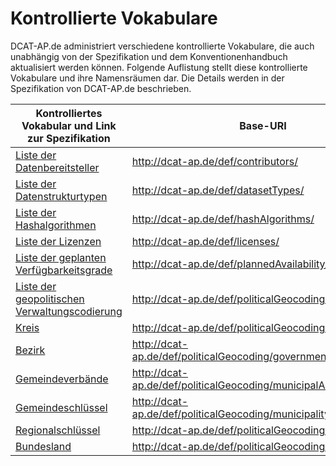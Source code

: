 # Kontrollierte Vokabulare

DCAT-AP.de administriert verschiedene kontrollierte Vokabulare, die auch unabhängig von der Spezifikation und dem Konventionenhandbuch aktualisiert werden können.
Folgende Auflistung stellt diese kontrollierte Vokabulare und ihre Namensräumen dar. Die Details werden in der Spezifikation von DCAT-AP.de beschrieben.

| Kontrolliertes Vokabular und Link zur Spezifikation                                            | Base-URI                                                                 |
|------------------------------------------------------------------------------------------------|--------------------------------------------------------------------------|
| [Liste der Datenbereitsteller](https://www.dcat-ap.de/def/dcatde/2.0/spec/#kv-contributors)    | http://dcat-ap.de/def/contributors/                                      |
| [Liste der Datenstrukturtypen](https://www.dcat-ap.de/def/dcatde/2.0/spec/#kv-dataset-type)    | http://dcat-ap.de/def/datasetTypes/                                      |
| [Liste der Hashalgorithmen](https://www.dcat-ap.de/def/dcatde/2.0/spec/#kv-hash-algorithms)    | http://dcat-ap.de/def/hashAlgorithms/                                    |
| [Liste der Lizenzen](https://www.dcat-ap.de/def/dcatde/2.0/spec/#kv-licenses)                  | http://dcat-ap.de/def/licenses/                                          |
| [Liste der geplanten Verfügbarkeitsgrade](https://www.dcat-ap.de/def/dcatde/2.0/spec/#kv-planned-availability)            | http://dcat-ap.de/def/plannedAvailability/    |
| [Liste der geopolitischen Verwaltungscodierung](https://www.dcat-ap.de/def/dcatde/2.0/spec/#kv-political-geocoding-level) | http://dcat-ap.de/def/politicalGeocoding/     |
| [Kreis](https://www.dcat-ap.de/def/dcatde/2.0/spec/#kv-political-geocoding-uri)                | http://dcat-ap.de/def/politicalGeocoding/districtKey/                    |
| [Bezirk](https://www.dcat-ap.de/def/dcatde/2.0/spec/#kv-political-geocoding-uri)               | http://dcat-ap.de/def/politicalGeocoding/governmentDistrictKey/          |
| [Gemeindeverbände](https://www.dcat-ap.de/def/dcatde/2.0/spec/#kv-political-geocoding-uri)     | http://dcat-ap.de/def/politicalGeocoding/municipalAssociationKey/        |
| [Gemeindeschlüssel](https://www.dcat-ap.de/def/dcatde/2.0/spec/#kv-political-geocoding-uri)    | http://dcat-ap.de/def/politicalGeocoding/municipalityKey/                |
| [Regionalschlüssel](https://www.dcat-ap.de/def/dcatde/2.0/spec/#kv-political-geocoding-uri)    | http://dcat-ap.de/def/politicalGeocoding/regionalKey/                    |
| [Bundesland](https://www.dcat-ap.de/def/dcatde/2.0/spec/#kv-political-geocoding-uri)           | http://dcat-ap.de/def/politicalGeocoding/stateKey/                       |